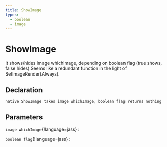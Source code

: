 ```yaml
---
title: ShowImage
types:
  - boolean
  - image
---
```


# ShowImage
It shows/hides image whichImage, depending on boolean flag (true shows, false hides).Seems like a redundant function in the light of SetImageRender(Always).

## Declaration

```jass
native ShowImage takes image whichImage, boolean flag returns nothing
```

## Parameters
`image whichImage`{!language=jass}
: 

`boolean flag`{!language=jass}
: 
